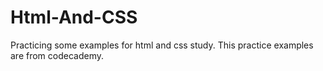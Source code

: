 # Html-And-CSS
Practicing some examples for html and css study.
This practice examples are from codecademy.
